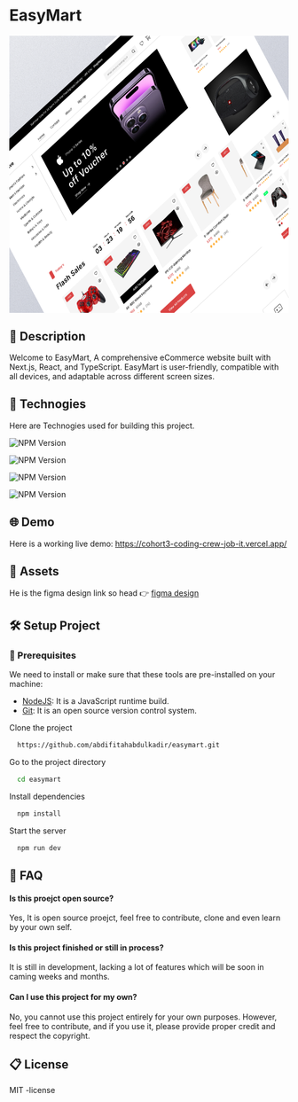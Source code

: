 
# EasyMart

<img src="https://github.com/abdifitahabdulkadir/easymart/blob/d9a3910052675b9b745ab0c1a8e1eab2bf905e8c/bg.png" alt="easymart image" style="width: 100%; height: 500px; margin: 20px auto; display: block;" />

## 📝 Description
Welcome to EasyMart, A comprehensive eCommerce website built with Next.js, React, and TypeScript. EasyMart is user-friendly, compatible with all devices, and adaptable across different screen sizes.

## 🚀 Technogies

Here are Technogies used for building this project.

![NPM Version](https://img.shields.io/npm/v/next?style=for-the-badge&logoColor=blue&logoSize=100&label=Nextjs&labelColor=%22%234A4947%22&color=black)

![NPM Version](https://img.shields.io/npm/v/react?style=for-the-badge&logoColor=blue&logoSize=100&label=Reactjs&labelColor=227B94&color=black)

![NPM Version](https://img.shields.io/npm/v/typescript?style=for-the-badge&logoColor=blue&logoSize=100&label=Typescript&labelColor=08C2FF&color=black)

![NPM Version](https://img.shields.io/npm/v/tailwindcss?style=for-the-badge&logoColor=blue&logoSize=100&label=Tailwing.css&labelColor=0a83c9&color=black)

## 🌐 Demo
Here is a working live demo:  https://cohort3-coding-crew-job-it.vercel.app/

## 💼 Assets
He is the figma design link so head 👉 [figma design](https://www.figma.com/design/hzocgdyX3PYPmK8nbRGQlj/Full-E-Commerce-Website-UI-UX-Design-(Community)-(Copy)?node-id=1-3&node-type=canvas&t=GgjSsDSBPFc8XYBO-0)

## 🛠️ Setup Project
### 🍴 Prerequisites

We need to install or make sure that these tools are pre-installed on your machine:

- [NodeJS](https://nodejs.org/en/download/): It is a JavaScript runtime build. 
- [Git](https://git-scm.com/downloads): It is an open source version control system. 


Clone the project

```bash
  https://github.com/abdifitahabdulkadir/easymart.git
```

Go to the project directory

```bash
  cd easymart
```

Install dependencies

```bash
  npm install
```

Start the server

```bash
  npm run dev
```


## 🤔 FAQ

#### Is this proejct open source?

Yes, It is open source proejct, feel free to contribute, clone and even learn by your own self.

#### Is this project finished or still in process?

It is still in development, lacking a lot of features which will be soon in caming weeks and months.

#### Can I use this project for my own?

No, you cannot use this project entirely for your own purposes. However, feel free to contribute, and if you use it, please provide proper credit and respect the copyright.


## 📋 License
MIT -license
